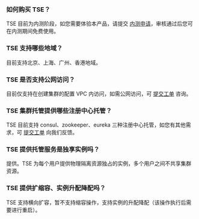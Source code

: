 ### 如何购买 TSE？
TSE 目前为内测阶段，如您需要体验本产品，请提交 [内测申请](https://cloud.tencent.com/apply/p/0pt7w7m6ox8h)，审核通过后您可在内测期间免费使用。

### TSE 支持哪些地域？
目前支持北京、上海、广州、香港地域。

### TSE 是否支持公网访问？
目前仅支持在创建集群的配置 VPC 内访问，如需公网访问，可 [提交工单](https://console.cloud.tencent.com/workorder/category) 咨询。


### TSE 集群托管提供哪些注册中心托管？
TSE 目前支持 consul、zookeeper、eureka 三种注册中心托管，如您有其他需求，可 [提交工单](https://console.cloud.tencent.com/workorder/category) 向我们反馈。

### TSE 提供托管服务是独享实例吗？
提供。TSE 为每个用户提供物理隔离资源独占的实例，多个用户之间不共享集群资源。

### TSE 提供扩缩容、实例升配降配吗？
TSE 支持横向扩容，暂不支持缩容操作，支持实例的升配降配（该操作执行后需要进行重启）。
